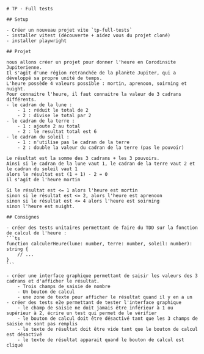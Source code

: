     # TP - Full tests

    ## Setup

    - Créer un nouveau projet vite `tp-full-tests`
    - installer vitest (découverte + aidez vous du projet cloné)
    - installer playwright

    ## Projet

    nous allons créer un projet pour donner l'heure en Corodinsite Jupiterienne.
    Il s'agit d'une région retranchée de la planète Jupiter, qui a développé sa propre unité de temps.
    L'heure possède 4 valeurs possible : mortin, aprenoon, soirning et nuight.
    Pour connaitre l'heure, il faut connaitre la valeur de 3 cadrans différents.
    - le cadran de la lune :
        - 1 : réduit le total de 2
        - 2 : divise le total par 2
    - le cadran de la terre :
        - 1 : ajoute 2 au total
        - 2 : le resultat total est 6
    - le cadran du soleil :
        - 1 : n'utilise pas le cadran de la terre
        - 2 : double la valeur du cadran de la terre (pas le pouvoir)

    Le résultat est la somme des 3 cadrans + les 3 pouvoirs.
    Ainsi si le cadran de la lune vaut 1, le cadran de la terre vaut 2 et le cadran du soleil vaut 1
    alors le résultat est (1 + 1) - 2 = 0
    il s'agit de l'heure mortin

    Si le résultat est <= 1 alors l'heure est mortin
    sinon si le résultat est <= 2, alors l'heure est aprenoon
    sinon si le résultat est <= 4 alors l'heure est soirning
    sinon l'heure est nuight.

    ## Consignes

    - créer des tests unitaires permettant de faire du TDD sur la fonction de calcul de l'heure :
    ```ts
    function calculerHeure(lune: number, terre: number, soleil: number): string {
        // ...
    }
    ```

    - créer une interface graphique permettant de saisir les valeurs des 3 cadrans et d'afficher le résultat.
        - Trois champs de saisie de nombre
        - Un bouton de calcul
        - une zone de texte pour afficher le résultat quand il y en a un
    - créer des tests e2e permettant de tester l'interface graphique
        - le champ de saisie ne doit jamais être inférieur à 1 ou supérieur à 2, écrire un test qui permet de le vérifier
        - le bouton de calcul doit être désactivé tant que les 3 champs de saisie ne sont pas remplis
        - le texte de résultat doit être vide tant que le bouton de calcul est désactivé
        - le texte de résultat apparait quand le bouton de calcul est cliqué